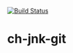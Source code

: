 [![Build Status](http://54.235.107.148:8080/buildStatus/icon?job=ch-git-jkn)](http://54.235.107.148:8080/job/ch-git-jkn/)

# ch-jnk-git
